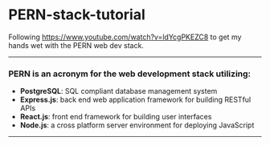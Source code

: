 # PERN-stack-tutorial

Following https://www.youtube.com/watch?v=ldYcgPKEZC8 to get my hands wet with the PERN web dev stack.

---

### PERN is an acronym for the web development stack utilizing:

- **PostgreSQL**: SQL compliant database management system
- **Express.js**: back end web application framework for building RESTful APIs
- **React.js**: front end framework for building user interfaces
- **Node.js**: a cross platform server environment for deploying JavaScript

---
